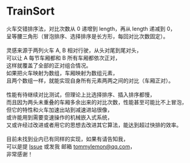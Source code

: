 # TrainSort
火车交错排序法，对比次数从 0 递增到 length，再从 length 递减到 0，<br />
呈等腰三角形（冒泡排序、选择排序是长方形，每回对比次数固定）。<br />
<br />
灵感来源于两列火车 A, B 相对行驶，从头对尾到尾对头，<br />
可以让 A 每节车厢都和 B 所有车厢都依次正对，<br />
这样就覆盖了全部的正对组合情况。<br />
如果把火车映射为数组，车厢映射为数组元素，<br />
且两个数组一样，就能实现自身所有元素两两之间的对比（车厢正对）。<br />
<br />
性能有待继续对比测试，但理论上比选择排序、插入排序都慢，<br >
而且因为两头未重叠的车厢多余出来的对比次数，性能甚至可能比不上冒泡，<br />
但它的特性和火车加速出站到减速进站很像，<br />
或许能用到需要变速操作的机械嵌入式系统，<br />
又或许经过改进或者用它的思想去改进其它算法，能达到超过快排的效率。<br />
<br />
目前未找到业内已有同样的实现，如果有请告知我，<br />
可以是提 [Issue](https://github.com/TommyLemon/TrainSort/issues/new) 或发我 邮箱 tommylemon@qq.com，<br />
非常感谢！<br />
